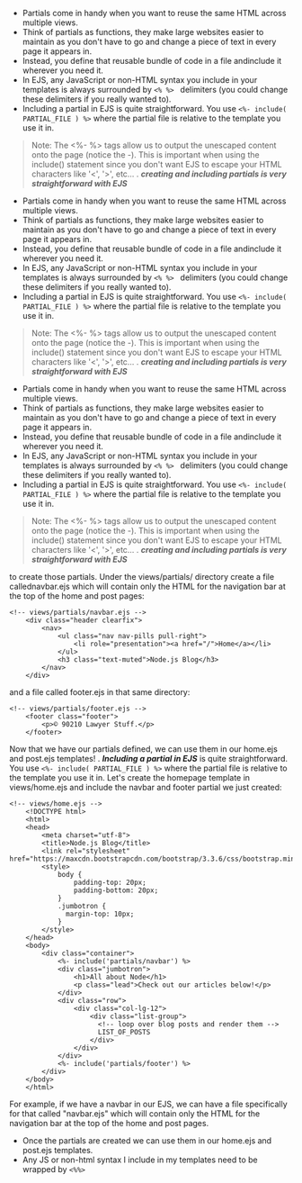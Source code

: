 * Partials come in handy when you want to reuse the same HTML across multiple views.
* Think of partials as functions, they make large websites easier to maintain as you don't have to go and change a piece 
of text in every page it appears in.
* Instead, you define that reusable bundle of code in a file andinclude it wherever you need it.
* In EJS, any JavaScript or non-HTML syntax you include in your templates is always surrounded by `<% %> ` delimiters
(you could change these delimiters if you really wanted to).
* Including a partial in EJS is quite straightforward. You 
use `<%- include( PARTIAL_FILE ) %>` where the partial file is relative to the template you use it in.
> Note: The <%- %> tags allow us to output the unescaped content onto the page (notice the -). This is important when using the
include() statement since you don't want EJS to escape your HTML characters like '<', '>', etc…  .
***creating and including partials is very straightforward with EJS***
* Partials come in handy when you want to reuse the same HTML across multiple views.
* Think of partials as functions, they make large websites easier to maintain as you don't have to go and change a piece 
of text in every page it appears in.
* Instead, you define that reusable bundle of code in a file andinclude it wherever you need it.
* In EJS, any JavaScript or non-HTML syntax you include in your templates is always surrounded by `<% %> ` delimiters
(you could change these delimiters if you really wanted to).
* Including a partial in EJS is quite straightforward. You 
use `<%- include( PARTIAL_FILE ) %>` where the partial file is relative to the template you use it in.
> Note: The <%- %> tags allow us to output the unescaped content onto the page (notice the -). This is important when using the
include() statement since you don't want EJS to escape your HTML characters like '<', '>', etc…  .
***creating and including partials is very straightforward with EJS***
* Partials come in handy when you want to reuse the same HTML across multiple views.
* Think of partials as functions, they make large websites easier to maintain as you don't have to go and change a piece 
of text in every page it appears in.
* Instead, you define that reusable bundle of code in a file andinclude it wherever you need it.
* In EJS, any JavaScript or non-HTML syntax you include in your templates is always surrounded by `<% %> ` delimiters
(you could change these delimiters if you really wanted to).
* Including a partial in EJS is quite straightforward. You 
use `<%- include( PARTIAL_FILE ) %>` where the partial file is relative to the template you use it in.
> Note: The <%- %> tags allow us to output the unescaped content onto the page (notice the -). This is important when using the
include() statement since you don't want EJS to escape your HTML characters like '<', '>', etc…  .
***creating and including partials is very straightforward with EJS***


to create those partials. Under the views/partials/ directory create a file callednavbar.ejs which will contain only the HTML for the navigation bar at the top of the home and post pages:
```
<!-- views/partials/navbar.ejs -->
    <div class="header clearfix">
        <nav>
            <ul class="nav nav-pills pull-right">
                <li role="presentation"><a href="/">Home</a></li>
            </ul>
            <h3 class="text-muted">Node.js Blog</h3>
        </nav>
    </div>
```
and a file called footer.ejs in that same directory:
```
<!-- views/partials/footer.ejs -->
    <footer class="footer">
        <p>© 90210 Lawyer Stuff.</p>
    </footer>
```
Now that we have our partials defined, we can use them in our home.ejs and post.ejs templates! .
***Including a partial in EJS*** is quite straightforward. You use `<%- include( PARTIAL_FILE ) %>` where the partial file is relative to the template you use it in.
Let's create the homepage template in views/home.ejs and include the navbar and footer partial we just created:
```
<!-- views/home.ejs -->
    <!DOCTYPE html>
    <html>
    <head>
        <meta charset="utf-8">
        <title>Node.js Blog</title>
        <link rel="stylesheet" href="https://maxcdn.bootstrapcdn.com/bootstrap/3.3.6/css/bootstrap.min.css">
        <style>
            body {
                padding-top: 20px;
                padding-bottom: 20px;
            }
            .jumbotron {
              margin-top: 10px;
            }
        </style>
    </head>
    <body>
        <div class="container">
            <%- include('partials/navbar') %>
            <div class="jumbotron">
                <h1>All about Node</h1>
                <p class="lead">Check out our articles below!</p>
            </div>
            <div class="row">
                <div class="col-lg-12">
                    <div class="list-group">
                      <!-- loop over blog posts and render them -->
                      LIST_OF_POSTS
                    </div>
                </div>
            </div>
            <%- include('partials/footer') %>
        </div>
    </body>
    </html>
```
For example, if we have a navbar in our EJS, we can have a file specifically for that called "navbar.ejs" which will contain only the HTML for the navigation bar at the top of the home and post pages. 
- Once the partials are created we can use them in our home.ejs and post.ejs templates. 
- Any JS or non-html syntax I include in my templates need to be wrapped by ```<%%>```